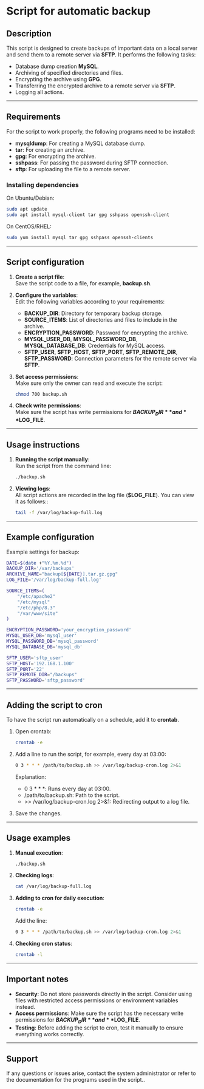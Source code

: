 # Script for automatic backup

## Description

This script is designed to create backups of important data on a local server and send them to a remote server via **SFTP**. It performs the following tasks:
- Database dump creation **MySQL**.
- Archiving of specified directories and files.
- Encrypting the archive using **GPG**.
- Transferring the encrypted archive to a remote server via **SFTP**.
- Logging all actions.

---

## Requirements

For the script to work properly, the following programs need to be installed:

- **mysqldump**: For creating a MySQL database dump.
- **tar**: For creating an archive.
- **gpg**: For encrypting the archive.
- **sshpass**: For passing the password during SFTP connection.
- **sftp**: For uploading the file to a remote server.

### Installing dependencies

On Ubuntu/Debian:

```bash
sudo apt update
sudo apt install mysql-client tar gpg sshpass openssh-client
```

On CentOS/RHEL:
```bash
sudo yum install mysql tar gpg sshpass openssh-clients
```

---

## Script configuration

1.  **Create a script file**:\
Save the script code to a file, for example, **backup.sh**.

2. **Configure the variables**:\
Edit the following variables according to your requirements:
    - **BACKUP_DIR**: Directory for temporary backup storage.
    - **SOURCE_ITEMS**: List of directories and files to include in the archive.
    - **ENCRYPTION_PASSWORD**: Password for encrypting the archive.
    - **MYSQL_USER_DB**, **MYSQL_PASSWORD_DB**, **MYSQL_DATABASE_DB**: Credentials for MySQL access.
    - **SFTP_USER**, **SFTP_HOST**, **SFTP_PORT**, **SFTP_REMOTE_DIR**, **SFTP_PASSWORD**: Connection parameters for the remote server via **SFTP**.

3. **Set access permissions**:\
Make sure only the owner can read and execute the script:

    ```bash
    chmod 700 backup.sh
    ```

4. **Check write permissions**:\
Make sure the script has write permissions for **$BACKUP_DIR** and **$LOG_FILE**.

---

## Usage instructions

1. **Running the script manually**:\
Run the script from the command line:

    ```bash
    ./backup.sh
    ```

2. **Viewing logs**:\
All script actions are recorded in the log file (**$LOG_FILE**). You can view it as follows::

    ```bash
    tail -f /var/log/backup-full.log
    ```

---

## Example configuration

Example settings for backup:

```bash
DATE=$(date +"%Y.%m.%d")
BACKUP_DIR='/var/backups'
ARCHIVE_NAME="backup[${DATE}].tar.gz.gpg"
LOG_FILE='/var/log/backup-full.log'

SOURCE_ITEMS=(
    "/etc/apache2"
    "/etc/mysql"
    "/etc/php/8.3"
    "/var/www/site"
)

ENCRYPTION_PASSWORD='your_encryption_password'
MYSQL_USER_DB='mysql_user'
MYSQL_PASSWORD_DB='mysql_password'
MYSQL_DATABASE_DB='mysql_db'

SFTP_USER='sftp_user'
SFTP_HOST='192.168.1.100'
SFTP_PORT='22'
SFTP_REMOTE_DIR="/backups"
SFTP_PASSWORD='sftp_password'
```
---

## Adding the script to cron

To have the script run automatically on a schedule, add it to **crontab**.

1. Open crontab:

    ```bash
    crontab -e
    ```

2. Add a line to run the script, for example, every day at 03:00:

    ```bash
    0 3 * * * /path/to/backup.sh >> /var/log/backup-cron.log 2>&1
    ```

    Explanation:
    - 0 3 * * *: Runs every day at 03:00.
    - /path/to/backup.sh: Path to the script.
    - \>> /var/log/backup-cron.log 2>&1: Redirecting output to a log file.

3. Save the changes.

---

## Usage examples

1. **Manual execution**:
    ```bash
    ./backup.sh
    ```

2. **Checking logs**:
    ```bash
    cat /var/log/backup-full.log
    ```

3. **Adding to cron for daily execution**:
    ```bash
    crontab -e
    ```

    Add the line:

    ```bash
    0 3 * * * /path/to/backup.sh >> /var/log/backup-cron.log 2>&1
    ```

4. **Checking cron status**:
    ```bash
    crontab -l
    ```

---

## Important notes

- **Security**: Do not store passwords directly in the script. Consider using files with restricted access permissions or environment variables instead.
- **Access permissions**: Make sure the script has the necessary write permissions for **$BACKUP_DIR** and **$LOG_FILE**.
- **Testing**: Before adding the script to cron, test it manually to ensure everything works correctly.

---

## Support

If any questions or issues arise, contact the system administrator or refer to the documentation for the programs used in the script..
